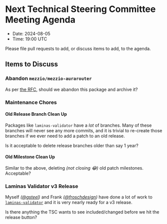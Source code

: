 # Next Technical Steering Committee Meeting Agenda

- Date: 2024-08-05
- Time: 19:00 UTC

Please file pull requests to add, or discuss items to add, to the agenda.

## Items to Discuss

### Abandon `mezzio/mezzio-aurarouter`

As per [the RFC](https://github.com/mezzio/mezzio-aurarouter/issues/12), should we abandon this package and archive it?

### Maintenance Chores

#### Old Release Branch Clean Up

Packages like `laminas-validator` have a _lot_ of branches. Many of these branches will never see any more commits, and it is trivial to re-create those branches if we ever need to add a patch to an old release.

Is it acceptable to delete release branches older than say 1 year?

#### Old Milestone Clean Up

Similar to the above, deleting _(not closing 😂)_ old patch milestones. Acceptable?

### Laminas Validator v3 Release

Myself _([@gsteel](https://github.com/gsteel))_ and Frank _([@froschdesign](https://github.com/froschdesign))_ have done a lot of work to [`laminas-validator`](https://github.com/laminas/laminas-validator/milestone/5?closed=1) and it is very nearly ready for a v3 release.

Is there anything the TSC wants to see included/changed before we hit the release button?
